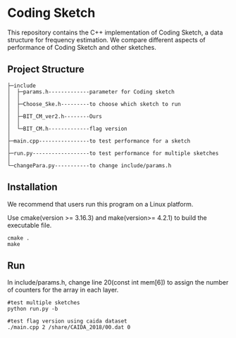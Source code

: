 # Coding Sketch

This repository contains the C++ implementation of Coding Sketch, a data structure for frequency estimation. We compare different aspects of performance of Coding Sketch and other sketches.



## Project Structure

```
├─include
│  ├─params.h-------------parameter for Coding sketch
│  │
│  ├─Choose_Ske.h---------to choose which sketch to run
│  │
│  ├─BIT_CM_ver2.h--------Ours
│  │
│  └─BIT_CM.h-------------flag version
│  
├─main.cpp----------------to test performance for a sketch
│
├─run.py------------------to test performance for multiple sketches
│  
└─changePara.py-----------to change include/params.h
```



## Installation

We recommend that users run this program on a Linux platform.

Use cmake(version >= 3.16.3) and make(version>= 4.2.1) to build the executable file.

```
cmake .
make
```



## Run

In include/params.h, change line 20(const int mem[6]) to assign the number of counters for the array in each layer.

```
#test multiple sketches
python run.py -b

#test flag version using caida dataset
./main.cpp 2 /share/CAIDA_2018/00.dat 0
```

